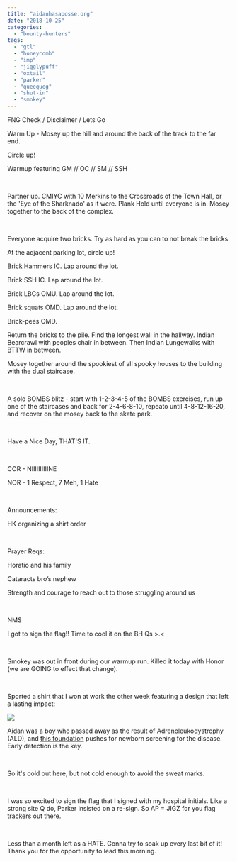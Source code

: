 ```yaml
---
title: "aidanhasaposse.org"
date: "2018-10-25"
categories: 
  - "bounty-hunters"
tags: 
  - "gtl"
  - "honeycomb"
  - "imp"
  - "jigglypuff"
  - "oxtail"
  - "parker"
  - "queequeg"
  - "shut-in"
  - "smokey"
---
```


FNG Check / Disclaimer / Lets Go

Warm Up - Mosey up the hill and around the back of the track to the far end.

Circle up!

Warmup featuring GM // OC // SM // SSH

 

Partner up. CMIYC with 10 Merkins to the Crossroads of the Town Hall, or the 'Eye of the Sharknado' as it were. Plank Hold until everyone is in. Mosey together to the back of the complex.

 

Everyone acquire two bricks. Try as hard as you can to not break the bricks.

At the adjacent parking lot, circle up!

Brick Hammers IC. Lap around the lot.

Brick SSH IC. Lap around the lot.

Brick LBCs OMU. Lap around the lot.

Brick squats OMD. Lap around the lot.

Brick-pees OMD.

Return the bricks to the pile. Find the longest wall in the hallway. Indian Bearcrawl with peoples chair in between. Then Indian Lungewalks with BTTW in between.

Mosey together around the spookiest of all spooky houses to the building with the dual staircase.

 

A solo BOMBS blitz - start with 1-2-3-4-5 of the BOMBS exercises, run up one of the staircases and back for 2-4-6-8-10, repeato until 4-8-12-16-20, and recover on the mosey back to the skate park.

 

Have a Nice Day, THAT'S IT.

 

COR - NIIIIIIIIIINE

NOR - 1 Respect, 7 Meh, 1 Hate

 

Announcements:

HK organizing a shirt order

 

Prayer Reqs:

Horatio and his family

Cataracts bro’s nephew

Strength and courage to reach out to those struggling around us

 

NMS

I got to sign the flag!! Time to cool it on the BH Qs >.<

 

Smokey was out in front during our warmup run. Killed it today with Honor (we are GOING to effect that change).

 

Sported a shirt that I won at work the other week featuring a design that left a lasting impact:

![](https://mail.google.com/mail/u/0?ui=2&ik=5a433ac959&attid=0.1.1&permmsgid=msg-f:1615304336303579261&th=166ab6bc5185e07d&view=fimg&sz=s0-l75-ft&attbid=ANGjdJ-wWdeg0K8Pqp4aX4MvO_ukLrDm2-TkkiQzbWRxb_rykZ0bsabUNZvOVD1usRbN9Y0NctxRrPUUFSXKSYKtDGbN0XSjvdFcjXSGVtkXjGJ5OrKX3lJMQ_RpsTs&disp=emb)

Aidan was a boy who passed away as the result of Adrenoleukodystrophy (ALD), and [this foundation](https://www.aidanhasaposse.org/) pushes for newborn screening for the disease. Early detection is the key.

 

So it's cold out here, but not cold enough to avoid the sweat marks.

 

I was so excited to sign the flag that I signed with my hospital initials. Like a strong site Q do, Parker insisted on a re-sign. So AP = JIGZ for you flag trackers out there.

 

Less than a month left as a HATE. Gonna try to soak up every last bit of it! Thank you for the opportunity to lead this morning.
